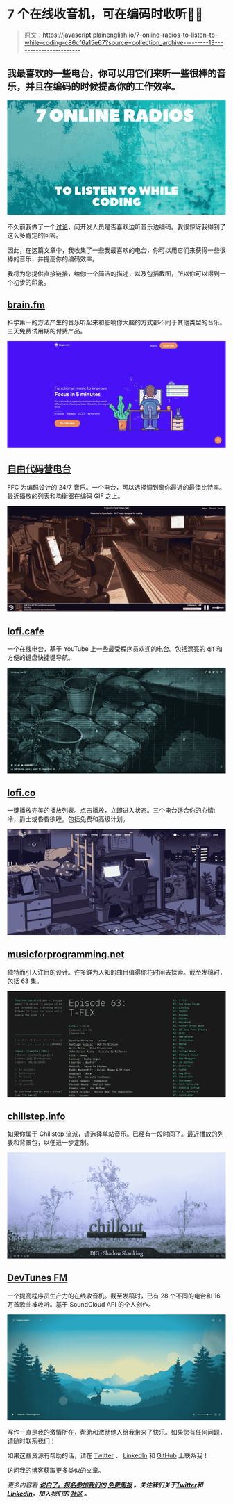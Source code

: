 # 7 个在线收音机，可在编码时收听🎵💖

> 原文：<https://javascript.plainenglish.io/7-online-radios-to-listen-to-while-coding-c86cf6a15e67?source=collection_archive---------13----------------------->

## 我最喜欢的一些电台，你可以用它们来听一些很棒的音乐，并且在编码的时候提高你的工作效率。

![](img/e93eb2e033ae02db6e45330e16450df4.png)

不久前我做了一个[讨论](https://dev.to/madza/music-or-no-music-while-coding-which-type-of-person-are-you-5ei2)，问开发人员是否喜欢边听音乐边编码。我很惊讶我得到了这么多肯定的回答。

因此，在这篇文章中，我收集了一些我最喜欢的电台，你可以用它们来获得一些很棒的音乐，并提高你的编码效率。

我将为您提供直接链接，给你一个简洁的描述，以及包括截图，所以你可以得到一个初步的印象。

## [brain.fm](https://brain.fm)

科学第一的方法产生的音乐听起来和影响你大脑的方式都不同于其他类型的音乐。三天免费试用期的付费产品。

![](img/4750a111a00562555ba95138a1d74a36.png)

## [自由代码营电台](https://coderadio.freecodecamp.org/)

FFC 为编码设计的 24/7 音乐。一个电台，可以选择调到离你最近的最佳比特率。最近播放的列表和均衡器在编码 GIF 之上。

![](img/3de1ac9aba4c6a6d72ca2607379e208a.png)

## [lofi.cafe](https://lofi.cafe)

一个在线电台，基于 YouTube 上一些最受程序员欢迎的电台。包括漂亮的 gif 和方便的键盘快捷键导航。

![](img/11bd3c0df11410f79ec665efebb4e502.png)

## [lofi.co](https://lofi.co)

一键播放完美的播放列表。点击播放，立即进入状态。三个电台适合你的心情:冷，爵士或昏昏欲睡。包括免费和高级计划。

![](img/e42e154bb6090fdf1b7879ae3c803e18.png)

## [musicforprogramming.net](https://musicforprogramming.net/latest/)

独特而引人注目的设计。许多鲜为人知的曲目值得你花时间去探索。截至发稿时，包括 63 集。

![](img/c550ec9ea656146287b1c9eee942dbb4.png)

## [chillstep.info](https://chillstep.info)

如果你属于 Chillstep 流派，请选择单站音乐。已经有一段时间了。最近播放的列表和背景包，以便进一步定制。

![](img/4722a417982bc6e317117f5f1314245f.png)

## [DevTunes FM](https://radio.madza.dev)

一个提高程序员生产力的在线收音机。截至发稿时，已有 28 个不同的电台和 16 万首歌曲被收听。基于 SoundCloud API 的个人创作。

![](img/5f0449828ca5aa5d1ee71728893af54a.png)

写作一直是我的激情所在，帮助和激励他人给我带来了快乐。如果您有任何问题，请随时联系我们！

如果这些资源有帮助的话，请在 [Twitter](https://twitter.com/madzadev) 、 [LinkedIn](https://www.linkedin.com/in/madzadev/) 和 [GitHub](https://github.com/madzadev) 上联系我！

访问我的[博客](https://madza.dev/blog)获取更多类似的文章。

*更多内容看* [***说白了。报名参加我们的***](https://plainenglish.io/) **[***免费周报***](http://newsletter.plainenglish.io/) *。关注我们关于*[***Twitter***](https://twitter.com/inPlainEngHQ)*和*[***LinkedIn***](https://www.linkedin.com/company/inplainenglish/)*。加入我们的* [***社区***](https://discord.gg/GtDtUAvyhW) *。***